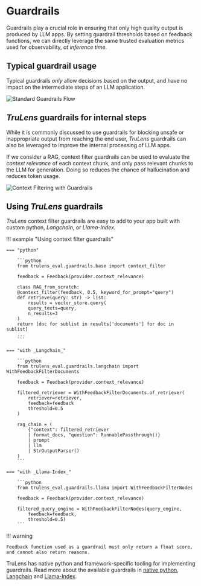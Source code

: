 # Guardrails

Guardrails play a crucial role in ensuring that only high quality output is produced by LLM apps. By setting guardrail thresholds based on feedback functions, we can directly leverage the same trusted evaluation metrics used for observability, *at inference time*.

## Typical guardrail usage

Typical guardrails *only* allow decisions based on the output, and have no impact on the intermediate steps of an LLM application.

![Standard Guardrails Flow](simple_guardrail_flow.png)

## *TruLens* guardrails for internal steps

While it is commonly discussed to use guardrails for blocking unsafe or inappropriate output from reaching the end user, *TruLens* guardrails can also be leveraged to improve the internal processing of LLM apps.

If we consider a RAG, context filter guardrails can be used to evaluate the *context relevance* of each context chunk, and only pass relevant chunks to the LLM for generation. Doing so reduces the chance of hallucination and reduces token usage.

![Context Filtering with Guardrails](guardrail_context_filtering.png)

## Using *TruLens* guardrails

*TruLens* context filter guardrails are easy to add to your app built with custom python, *Langchain*, or *Llama-Index*.

!!! example "Using context filter guardrails"

    === "python"

        ```python
        from trulens_eval.guardrails.base import context_filter

        feedback = Feedback(provider.context_relevance)

        class RAG_from_scratch:
        @context_filter(feedback, 0.5, keyword_for_prompt="query")
        def retrieve(query: str) -> list:
            results = vector_store.query(
            query_texts=query,
            n_results=3
        )
        return [doc for sublist in results['documents'] for doc in sublist]
        ...
        ```

    === "with _Langchain_"

        ```python
        from trulens_eval.guardrails.langchain import WithFeedbackFilterDocuments

        feedback = Feedback(provider.context_relevance)

        filtered_retriever = WithFeedbackFilterDocuments.of_retriever(
            retriever=retriever,
            feedback=feedback
            threshold=0.5
        )

        rag_chain = (
            {"context": filtered_retriever
            | format_docs, "question": RunnablePassthrough()}
            | prompt
            | llm
            | StrOutputParser()
        )
        ```

    === "with _Llama-Index_"

        ```python
        from trulens_eval.guardrails.llama import WithFeedbackFilterNodes

        feedback = Feedback(provider.context_relevance)

        filtered_query_engine = WithFeedbackFilterNodes(query_engine,
            feedback=feedback,
            threshold=0.5)
        ```

!!! warning

    Feedback function used as a guardrail must only return a float score, and cannot also return reasons.

TruLens has native python and framework-specific tooling for implementing guardrails. Read more about the available guardrails in [native python](../api/guardrails/index), [Langchain](../api/guardrails/langchain) and [Llama-Index](../api/guardrails/llama).
